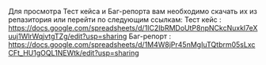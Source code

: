 Для просмотра Тест кейса и Баг-репорта вам необходимо скачать их из репазитория или перейти по следующим ссылкам:
Тест кейс : https://docs.google.com/spreadsheets/d/1IC2IbRMDoUtP8npNCkcNuxkl7eXuuj1WlrWqjvtgTZg/edit?usp=sharing
Баг-репорт : https://docs.google.com/spreadsheets/d/1M4W8jPr45nMgIuTQtbrm05sLxcCFt_HU1gOQL1NEWtk/edit?usp=sharing

